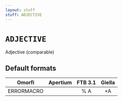 ```yaml
---
layout: stuff
stuff: ADJECTIVE
---
```

# ` ADJECTIVE `

Adjective (comparable)

## Default formats
| Omorfi | Apertium | FTB 3.1 | Giella |
|:------:|:--------:|:-------:|:------:|
| ERRORMACRO |  | % A | +A  |
